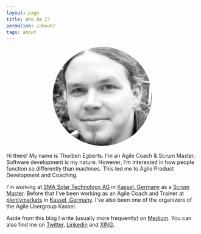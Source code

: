 ```yaml
---
layout: page
title: Who Am I?
permalink: /about/
tags: about
---
```


<style>
.gravatar-avatar {
	border-radius: 50%;
	-moz-border-radius: 50%;
	-webkit-border-radius: 50%;
}
</style>

<center>
	<img src="/images/thorben.jpeg" class="gravatar-avatar">
</center>

Hi there! My name is Thorben Egberts. I'm an Agile Coach & Scrum Master. Software development is my nature. However, I’m interested in how people function so differently than machines. This led me to Agile Product Development and Coaching.

I'm working at [SMA Solar Technology AG](https://www.sma.de/en) in [Kassel, Germany](https://goo.gl/maps/CyhHe) as a [Scrum Master](https://en.wikipedia.org/wiki/Scrum_(software_development)). Before that I've been working as an Agile Coach and Trainer at [plentymarkets](https://www.plentymarkets.eu/) in [Kassel, Germany](https://goo.gl/maps/CyhHe). I've also been one of the organizers of the Agile Usergroup Kassel.

Aside from this blog I write (usually more frequently) on [Medium](https://medium.com/@thorbenegberts/). You can also find me on [Twitter](https://twitter.com/thorbenegberts), [Linkedin](https://www.linkedin.com/pub/thorben-egberts/85/690/94b) and [XING](https://www.xing.com/profile/Thorben_Egberts).
